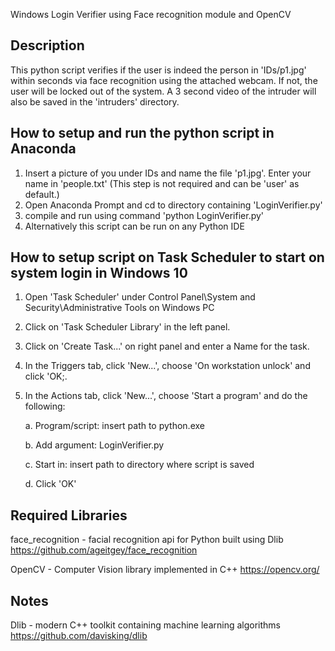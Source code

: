 Windows Login Verifier using Face recognition module and OpenCV

Description
----
This python script verifies if the user is indeed the person in 'IDs/p1.jpg' within seconds via face recognition using the attached webcam. If not, the user will be locked out of the system. A 3 second video of the intruder will also be saved in the 'intruders' directory.

How to setup and run the python script in Anaconda
----
1. Insert a picture of you under IDs and name the file 'p1.jpg'. Enter your name in 'people.txt' (This step is not required and can be 'user' as default.)
2. Open Anaconda Prompt and cd to directory containing 'LoginVerifier.py'
3. compile and run using command 'python LoginVerifier.py'
4. Alternatively this script can be run on any Python IDE

How to setup script on Task Scheduler to start on system login in Windows 10
----
1. Open 'Task Scheduler' under Control Panel\System and Security\Administrative Tools on Windows PC
2. Click on 'Task Scheduler Library' in the left panel. 
3. Click on 'Create Task...' on right panel and enter a Name for the task. 
4. In the Triggers tab, click 'New...', choose 'On workstation unlock' and click 'OK;.
5. In the Actions tab, click 'New...', choose 'Start a program' and do the following: 
	
	a. Program/script: insert path to python.exe
	
	b. Add argument: LoginVerifier.py
	
	c. Start in: insert path to directory where script is saved
	
	d. Click 'OK'

Required Libraries
----
face_recognition - facial recognition api for Python built using Dlib 
https://github.com/ageitgey/face_recognition

OpenCV - Computer Vision library implemented in C++
https://opencv.org/


Notes
----
Dlib - modern C++ toolkit containing machine learning algorithms 
https://github.com/davisking/dlib